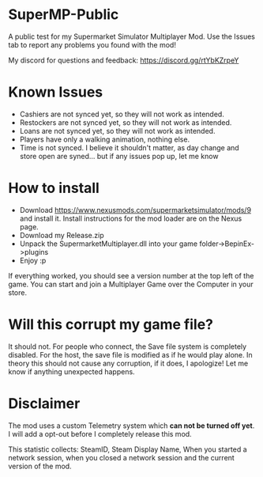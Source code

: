 # SuperMP-Public

A public test for my Supermarket Simulator Multiplayer Mod.
Use the Issues tab to report any problems you found with the mod!

My discord for questions and feedback: https://discord.gg/rtYbKZrpeY

# Known Issues
- Cashiers are not synced yet, so they will not work as intended.
- Restockers are not synced yet, so they will not work as intended.
- Loans are not synced yet, so they will not work as intended.
- Players have only a walking animation, nothing else.
- Time is not synced. I believe it shouldn't matter, as day change and store open are syned... but if any issues pop up, let me know

# How to install
- Download https://www.nexusmods.com/supermarketsimulator/mods/9 and install it. Install instructions for the mod loader are on the Nexus page.
- Download my Release.zip
- Unpack the SupermarketMultiplayer.dll into your game folder->BepinEx->plugins
- Enjoy :p

If everything worked, you should see a version number at the top left of the game.
You can start and join a Multiplayer Game over the Computer in your store.

# Will this corrupt my game file?
It should not. For people who connect, the Save file system is completely disabled.
For the host, the save file is modified as if he would play alone.
In theory this should not cause any corruption, if it does, I apologize! Let me know if anything unexpected happens.

# Disclaimer
The mod uses a custom Telemetry system which **can not be turned off yet**.
I will add a opt-out before I completely release this mod.

This statistic collects: SteamID, Steam Display Name, When you started a network session, when you closed a network session and the current version of the mod.

